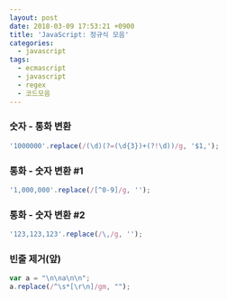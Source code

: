 ```yaml
---
layout: post
date: 2018-03-09 17:53:21 +0900
title: 'JavaScript: 정규식 모음'
categories:
  - javascript
tags:
  - ecmascript
  - javascript
  - regex
  - 코드모음
---
```


### 숫자 - 통화 변환

```js
'1000000'.replace(/(\d)(?=(\d{3})+(?!\d))/g, '$1,');
```

### 통화 - 숫자 변환 #1

```js
'1,000,000'.replace(/[^0-9]/g, '');
```

### 통화 - 숫자 변환 #2

```js
'123,123,123'.replace(/\,/g, '');
```

### 빈줄 제거(앞)

```js
var a = "\n\na\n\n";
a.replace(/^\s*[\r\n]/gm, "");
```
